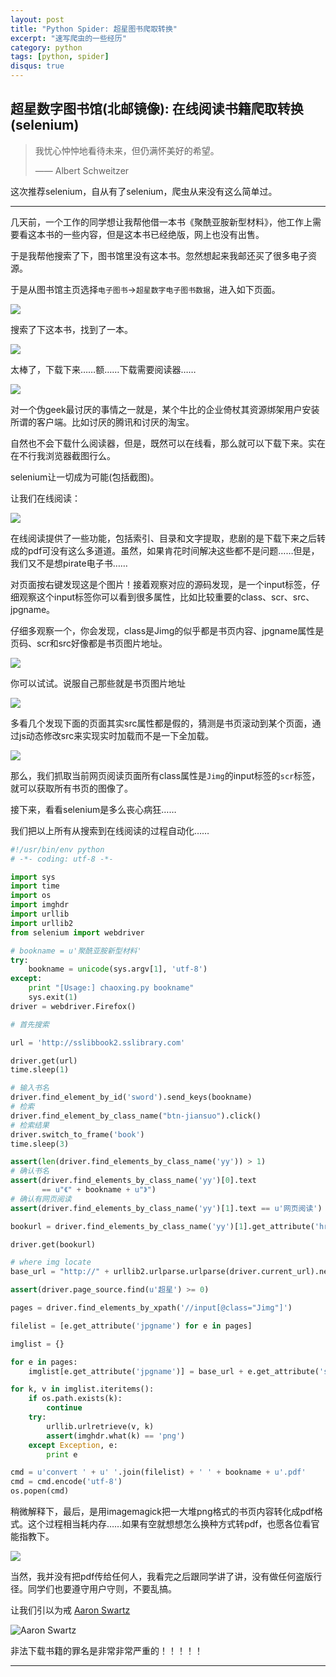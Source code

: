 ```yaml
---
layout: post
title: "Python Spider: 超星图书爬取转换"
excerpt: "速写爬虫的一些经历"
category: python
tags: [python, spider]
disqus: true
---
```



## 超星数字图书馆(北邮镜像): 在线阅读书籍爬取转换(selenium) 

> 我忧心忡忡地看待未来，但仍满怀美好的希望。
> 
> —— Albert Schweitzer

这次推荐selenium，自从有了selenium，爬虫从来没有这么简单过。

------

几天前，一个工作的同学想让我帮他借一本书《聚酰亚胺新型材料》，他工作上需要看这本书的一些内容，但是这本书已经绝版，网上也没有出售。

于是我帮他搜索了下，图书馆里没有这本书。忽然想起来我邮还买了很多电子资源。

于是从图书馆主页选择`电子图书`->`超星数字电子图书数据`，进入如下页面。

![](/images/spider/chaoxing.png)

搜索了下这本书，找到了一本。

![](/images/spider/chaoxing1.png)

太棒了，下载下来……额……下载需要阅读器……

![](/images/spider/chaoxing2.png)

对一个伪geek最讨厌的事情之一就是，某个牛比的企业倚杖其资源绑架用户安装所谓的客户端。比如讨厌的腾讯和讨厌的淘宝。

自然也不会下载什么阅读器，但是，既然可以在线看，那么就可以下载下来。实在在不行我浏览器截图行么。

selenium让一切成为可能(包括截图)。

让我们在线阅读：

![](/images/spider/chaoxing3.png)

在线阅读提供了一些功能，包括索引、目录和文字提取，悲剧的是下载下来之后转成的pdf可没有这么多道道。虽然，如果肯花时间解决这些都不是问题……但是，我们又不是想pirate电子书……

对页面按右键发现这是个图片！接着观察对应的源码发现，是一个input标签，仔细观察这个input标签你可以看到很多属性，比如比较重要的class、scr、src、jpgname。

仔细多观察一个，你会发现，class是Jimg的似乎都是书页内容、jpgname属性是页码、scr和src好像都是书页图片地址。

![](/images/spider/chaoxing4.png)

你可以试试。说服自己那些就是书页图片地址

![](/images/spider/chaoxing6.png)

多看几个发现下面的页面其实src属性都是假的，猜测是书页滚动到某个页面，通过js动态修改src来实现实时加载而不是一下全加载。

![](/images/spider/chaoxing5.png)

那么，我们抓取当前网页阅读页面所有class属性是`Jimg`的input标签的`scr`标签，就可以获取所有书页的图像了。

接下来，看看selenium是多么丧心病狂……

我们把以上所有从搜索到在线阅读的过程自动化……

```python
#!/usr/bin/env python
# -*- coding: utf-8 -*-

import sys
import time
import os
import imghdr
import urllib
import urllib2
from selenium import webdriver

# bookname = u'聚酰亚胺新型材料'
try:
    bookname = unicode(sys.argv[1], 'utf-8')
except:
    print "[Usage:] chaoxing.py bookname"
    sys.exit(1)
driver = webdriver.Firefox()

# 首先搜索

url = 'http://sslibbook2.sslibrary.com'

driver.get(url)
time.sleep(1)

# 输入书名
driver.find_element_by_id('sword').send_keys(bookname)
# 检索
driver.find_element_by_class_name("btn-jiansuo").click()
# 检索结果
driver.switch_to_frame('book')
time.sleep(3)

assert(len(driver.find_elements_by_class_name('yy')) > 1)
# 确认书名
assert(driver.find_elements_by_class_name('yy')[0].text
       == u"《" + bookname + u"》")
# 确认有网页阅读
assert(driver.find_elements_by_class_name('yy')[1].text == u'网页阅读')

bookurl = driver.find_elements_by_class_name('yy')[1].get_attribute('href')

driver.get(bookurl)

# where img locate
base_url = "http://" + urllib2.urlparse.urlparse(driver.current_url).netloc

assert(driver.page_source.find(u'超星') >= 0)

pages = driver.find_elements_by_xpath('//input[@class="Jimg"]')

filelist = [e.get_attribute('jpgname') for e in pages]

imglist = {}

for e in pages:
    imglist[e.get_attribute('jpgname')] = base_url + e.get_attribute('scr')

for k, v in imglist.iteritems():
    if os.path.exists(k):
        continue
    try:
        urllib.urlretrieve(v, k)
        assert(imghdr.what(k) == 'png')
    except Exception, e:
        print e

cmd = u'convert ' + u' '.join(filelist) + ' ' + bookname + u'.pdf'
cmd = cmd.encode('utf-8')
os.popen(cmd)
```

稍微解释下，最后，是用imagemagick把一大堆png格式的书页内容转化成pdf格式。这个过程相当耗内存……如果有空就想想怎么换种方式转pdf，也愿各位看官能指教下。

![](/images/spider/chaoxing7.png)

当然，我并没有把pdf传给任何人，我看完之后跟同学讲了讲，没有做任何盗版行径。同学们也要遵守用户守则，不要乱搞。

让我们引以为戒 [Aaron Swartz](http://zh.wikipedia.org/wiki/%E4%BA%9A%E4%BC%A6%C2%B7%E6%96%AF%E6%B2%83%E8%8C%A8)

![Aaron Swartz](img=http://upload.wikimedia.org/wikipedia/commons/thumb/0/06/Aaron_Swartz_profile.jpg/220px-Aaron_Swartz_profile.jpg)

非法下载书籍的罪名是非常非常严重的！！！！！

---

